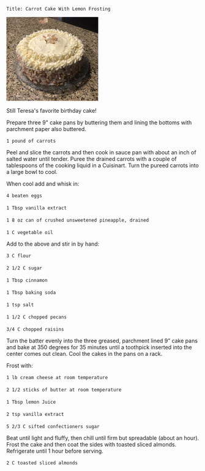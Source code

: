~~~ recipe-info
Title: Carrot Cake With Lemon Frosting
~~~

![Carrot Cake With Lemon Frosting](../images/CarrotCakeWithLemonFrosting.jpg "Carrot Cake With Lemon Frosting")

Still Teresa's favorite birthday cake!

Prepare three 9" cake pans by buttering them and lining the bottoms with parchment paper also
buttered.

~~~ recipe-ingredients
1 pound of carrots
~~~

Peel and slice the carrots and then cook in sauce pan with about an inch of salted water until
tender. Puree the drained carrots with a couple of tablespoons of the cooking liquid in a Cuisinart.
Turn the pureed carrots into a large bowl to cool.

When cool add and whisk in:

~~~ recipe-ingredients
4 beaten eggs

1 Tbsp vanilla extract

1 8 oz can of crushed unsweetened pineapple, drained

1 C vegetable oil
~~~

Add to the above and stir in by hand:

~~~ recipe-ingredients
3 C flour

2 1/2 C sugar

1 Tbsp cinnamon

1 Tbsp baking soda

1 tsp salt

1 1/2 C chopped pecans

3/4 C chopped raisins
~~~

Turn the batter evenly into the three greased, parchment lined 9” cake pans and bake at 350 degrees
for 35 minutes until a toothpick inserted into the center comes out clean. Cool the cakes in the
pans on a rack.

Frost with:

~~~ recipe-ingredients
1 lb cream cheese at room temperature

2 1/2 sticks of butter at room temperature

1 Tbsp lemon Juice

2 tsp vanilla extract

5 2/3 C sifted confectioners sugar
~~~

Beat until light and fluffy, then chill until firm but spreadable (about an hour). Frost the cake
and then coat the sides with toasted sliced almonds. Refrigerate until 1 hour before serving.

~~~ recipe-ingredients
2 C toasted sliced almonds
~~~
